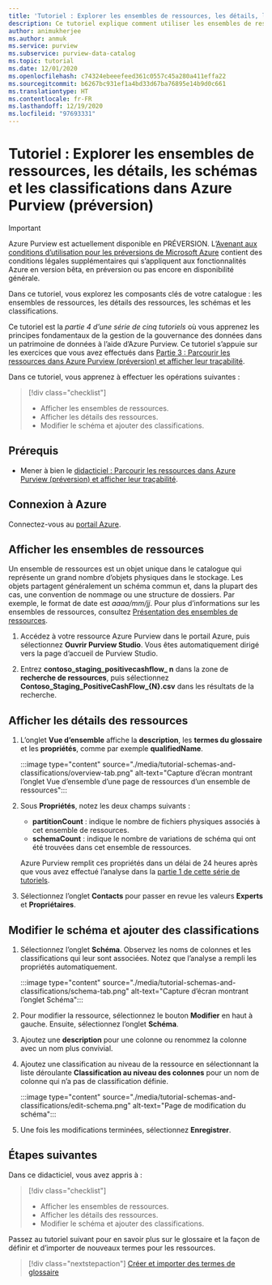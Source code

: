 ```yaml
---
title: 'Tutoriel : Explorer les ensembles de ressources, les détails, les schémas et les classifications dans Azure Purview (préversion)'
description: Ce tutoriel explique comment utiliser les ensembles de ressources, les détails des ressources, les schémas et les classifications.
author: animukherjee
ms.author: anmuk
ms.service: purview
ms.subservice: purview-data-catalog
ms.topic: tutorial
ms.date: 12/01/2020
ms.openlocfilehash: c74324ebeeefeed361c0557c45a280a411effa22
ms.sourcegitcommit: b6267bc931ef1a4bd33d67ba76895e14b9d0c661
ms.translationtype: HT
ms.contentlocale: fr-FR
ms.lasthandoff: 12/19/2020
ms.locfileid: "97693331"
---
```

# <a name="tutorial-explore-resource-sets-details-schemas-and-classifications-in-azure-purview-preview"></a>Tutoriel : Explorer les ensembles de ressources, les détails, les schémas et les classifications dans Azure Purview (préversion)

> [!IMPORTANT]
> Azure Purview est actuellement disponible en PRÉVERSION. L’[Avenant aux conditions d’utilisation pour les préversions de Microsoft Azure](https://azure.microsoft.com/support/legal/preview-supplemental-terms/) contient des conditions légales supplémentaires qui s’appliquent aux fonctionnalités Azure en version bêta, en préversion ou pas encore en disponibilité générale.

Dans ce tutoriel, vous explorez les composants clés de votre catalogue : les ensembles de ressources, les détails des ressources, les schémas et les classifications.

Ce tutoriel est la *partie 4 d’une série de cinq tutoriels* où vous apprenez les principes fondamentaux de la gestion de la gouvernance des données dans un patrimoine de données à l’aide d’Azure Purview. Ce tutoriel s’appuie sur les exercices que vous avez effectués dans [Partie 3 : Parcourir les ressources dans Azure Purview (préversion) et afficher leur traçabilité](tutorial-browse-and-view-lineage.md).

Dans ce tutoriel, vous apprenez à effectuer les opérations suivantes :

> [!div class="checklist"]
>
> * Afficher les ensembles de ressources.
> * Afficher les détails des ressources.
> * Modifier le schéma et ajouter des classifications.

## <a name="prerequisites"></a>Prérequis

* Mener à bien le [didacticiel :  Parcourir les ressources dans Azure Purview (préversion) et afficher leur traçabilité](tutorial-browse-and-view-lineage.md).

## <a name="sign-in-to-azure"></a>Connexion à Azure

Connectez-vous au [portail Azure](https://portal.azure.com).

## <a name="view-resource-sets"></a>Afficher les ensembles de ressources

Un ensemble de ressources est un objet unique dans le catalogue qui représente un grand nombre d’objets physiques dans le stockage. Les objets partagent généralement un schéma commun et, dans la plupart des cas, une convention de nommage ou une structure de dossiers. Par exemple, le format de date est *aaaa/mm/jj*. Pour plus d’informations sur les ensembles de ressources, consultez [Présentation des ensembles de ressources](concept-resource-sets.md).

1. Accédez à votre ressource Azure Purview dans le portail Azure, puis sélectionnez **Ouvrir Purview Studio**. Vous êtes automatiquement dirigé vers la page d’accueil de Purview Studio.

2. Entrez **contoso_staging_positivecashflow_ n** dans la zone de **recherche de ressources**, puis sélectionnez **Contoso_Staging_PositiveCashFlow_{N}.csv** dans les résultats de la recherche.

## <a name="view-asset-details"></a>Afficher les détails des ressources

1. L’onglet **Vue d’ensemble** affiche la **description**, les **termes du glossaire** et les **propriétés**, comme par exemple **qualifiedName**.

   :::image type="content" source="./media/tutorial-schemas-and-classifications/overview-tab.png" alt-text="Capture d’écran montrant l’onglet Vue d’ensemble d’une page de ressources d’un ensemble de ressources":::

1. Sous **Propriétés**, notez les deux champs suivants :

   * **partitionCount** : indique le nombre de fichiers physiques associés à cet ensemble de ressources.
   * **schemaCount** : indique le nombre de variations de schéma qui ont été trouvées dans cet ensemble de ressources.

   Azure Purview remplit ces propriétés dans un délai de 24 heures après que vous avez effectué l’analyse dans la [partie 1 de cette série de tutoriels](tutorial-scan-data.md).

1. Sélectionnez l’onglet **Contacts** pour passer en revue les valeurs **Experts** et **Propriétaires**.

## <a name="edit-the-schema-and-add-classifications"></a>Modifier le schéma et ajouter des classifications

1. Sélectionnez l’onglet **Schéma**. Observez les noms de colonnes et les classifications qui leur sont associées. Notez que l’analyse a rempli les propriétés automatiquement.

   :::image type="content" source="./media/tutorial-schemas-and-classifications/schema-tab.png" alt-text="Capture d’écran montrant l’onglet Schéma":::

1. Pour modifier la ressource, sélectionnez le bouton **Modifier** en haut à gauche. Ensuite, sélectionnez l’onglet **Schéma**.

1. Ajoutez une **description** pour une colonne ou renommez la colonne avec un nom plus convivial.

1. Ajoutez une classification au niveau de la ressource en sélectionnant la liste déroulante **Classification au niveau des colonnes** pour un nom de colonne qui n’a pas de classification définie.

   :::image type="content" source="./media/tutorial-schemas-and-classifications/edit-schema.png" alt-text="Page de modification du schéma":::

1. Une fois les modifications terminées, sélectionnez **Enregistrer**.

## <a name="next-steps"></a>Étapes suivantes

Dans ce didacticiel, vous avez appris à :

> [!div class="checklist"]
>
> * Afficher les ensembles de ressources.
> * Afficher les détails des ressources.
> * Modifier le schéma et ajouter des classifications.

Passez au tutoriel suivant pour en savoir plus sur le glossaire et la façon de définir et d’importer de nouveaux termes pour les ressources.

> [!div class="nextstepaction"]
> [Créer et importer des termes de glossaire](tutorial-import-create-glossary-terms.md)